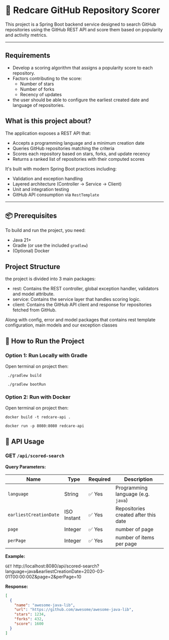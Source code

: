 # 🧪 Redcare GitHub Repository Scorer

This project is a Spring Boot backend service designed to search GitHub repositories using the
GitHub REST API and score them based on popularity and activity metrics.

---

## Requirements

- Develop a scoring algorithm that assigns a popularity score to each repository.
- Factors contributing to the score:
    - Number of stars
    - Number of forks
    - Recency of updates
- the user should be able to configure the earliest created date and language of repositories.

## What is this project about?

The application exposes a REST API that:

- Accepts a programming language and a minimum creation date
- Queries GitHub repositories matching the criteria
- Scores each repository based on stars, forks, and update recency
- Returns a ranked list of repositories with their computed scores

It's built with modern Spring Boot practices including:

- Validation and exception handling
- Layered architecture (Controller → Service → Client)
- Unit and integration testing
- GitHub API consumption via `RestTemplate`

---

## 📦 Prerequisites

To build and run the project, you need:

- Java 21+
- Gradle (or use the included `gradlew`)
- (Optional) Docker

## Project Structure

the project is divided into 3 main packages:

- rest: Contains the REST controller, global exception handler, validators and model attribute.
- service: Contains the service layer that handles scoring logic.
- client: Contains the GitHub API client and response for repositories fetched from GitHub.

Along with config, error and model packages that contains rest template configuration, main models
and our exception classes

## 🚀 How to Run the Project

### Option 1: Run Locally with Gradle

Open terminal on project then:

``` ./gradlew build```

``` ./gradlew bootRun```

### Option 2: Run with Docker

Open terminal on project then:

```docker build -t redcare-api . ```

```docker run -p 8080:8080 redcare-api ```

## 📡 API Usage

### GET `/api/scored-search`

**Query Parameters:**

| Name                   | Type        | Required | Description                          |
|------------------------|-------------|----------|--------------------------------------|
| `language`             | String      | ✅ Yes    | Programming language (e.g. `java`)   |
| `earliestCreationDate` | ISO Instant | ✅ Yes    | Repositories created after this date |
| `page`                 | Integer     | ✅ Yes    | number of page                       |
| `perPage`              | Integer     | ✅ Yes    | number of items per page             |

**Example:**

```GET```
 http://localhost:8080/api/scored-search?language=java&earliestCreationDate=2020-03-01T00:00:00Z&page=2&perPage=10

**Response:**

```json
[
  {
    "name": "awesome-java-lib",
    "url": "https://github.com/awesome/awesome-java-lib",
    "stars": 1234,
    "forks": 432,
    "score": 1600
  }
]
```
